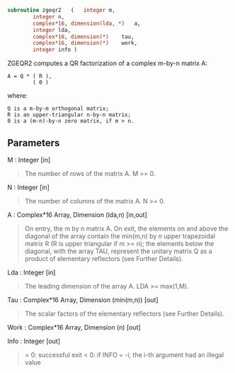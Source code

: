 ```fortran
subroutine zgeqr2	(	integer	m,
		integer	n,
		complex*16, dimension(lda, *)	a,
		integer	lda,
		complex*16, dimension(*)	tau,
		complex*16, dimension(*)	work,
		integer	info )
```

 ZGEQR2 computes a QR factorization of a complex m-by-n matrix A:

    A = Q * ( R ),
            ( 0 )

 where:

    Q is a m-by-m orthogonal matrix;
    R is an upper-triangular n-by-n matrix;
    0 is a (m-n)-by-n zero matrix, if m > n.


## Parameters
M : Integer [in]
> The number of rows of the matrix A.  M >= 0.

N : Integer [in]
> The number of columns of the matrix A.  N >= 0.

A : Complex*16 Array, Dimension (lda,n) [in,out]
> On entry, the m by n matrix A.
> On exit, the elements on and above the diagonal of the array
> contain the min(m,n) by n upper trapezoidal matrix R (R is
> upper triangular if m >= n); the elements below the diagonal,
> with the array TAU, represent the unitary matrix Q as a
> product of elementary reflectors (see Further Details).

Lda : Integer [in]
> The leading dimension of the array A.  LDA >= max(1,M).

Tau : Complex*16 Array, Dimension (min(m,n)) [out]
> The scalar factors of the elementary reflectors (see Further
> Details).

Work : Complex*16 Array, Dimension (n) [out]

Info : Integer [out]
> = 0: successful exit
> < 0: if INFO = -i, the i-th argument had an illegal value


